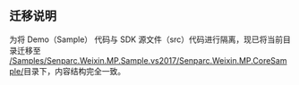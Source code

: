 ## 迁移说明

为将 Demo（Sample） 代码与 SDK 源文件（src）代码进行隔离，现已将当前目录迁移至 [/Samples/Senparc.Weixin.MP.Sample.vs2017/Senparc.Weixin.MP.CoreSample/](../../../Samples/Senparc.Weixin.MP.Sample.vs2017/Senparc.Weixin.MP.CoreSample/)目录下，内容结构完全一致。